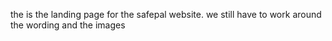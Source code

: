  the is the landing page for the safepal website. we still have to work around the wording and the images
